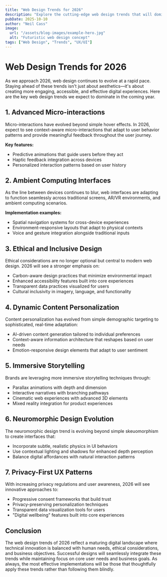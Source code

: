 ```yaml
---
title: "Web Design Trends for 2026"
description: "Explore the cutting-edge web design trends that will dominate the digital landscape in 2026."
pubDate: 2025-10-10
author: "Neil Cass"
image:
  url: "/assets/blog-images/example-hero.jpg"
  alt: "Futuristic web design concept"
tags: ["Web Design", "Trends", "UX/UI"]
---
```


# Web Design Trends for 2026

As we approach 2026, web design continues to evolve at a rapid pace. Staying ahead of these trends isn't just about aesthetics—it's about creating more engaging, accessible, and effective digital experiences. Here are the key web design trends we expect to dominate in the coming year.

## 1. Advanced Micro-interactions

Micro-interactions have evolved beyond simple hover effects. In 2026, expect to see context-aware micro-interactions that adapt to user behavior patterns and provide meaningful feedback throughout the user journey.

**Key features:**
- Predictive animations that guide users before they act
- Haptic feedback integration across devices
- Personalized interaction patterns based on user history

## 2. Ambient Computing Interfaces

As the line between devices continues to blur, web interfaces are adapting to function seamlessly across traditional screens, AR/VR environments, and ambient computing scenarios.

**Implementation examples:**
- Spatial navigation systems for cross-device experiences
- Environment-responsive layouts that adapt to physical contexts
- Voice and gesture integration alongside traditional inputs

## 3. Ethical and Inclusive Design

Ethical considerations are no longer optional but central to modern web design. 2026 will see a stronger emphasis on:

- Carbon-aware design practices that minimize environmental impact
- Enhanced accessibility features built into core experiences
- Transparent data practices visualized for users
- Cultural inclusivity in imagery, language, and functionality

## 4. Dynamic Content Personalization

Content personalization has evolved from simple demographic targeting to sophisticated, real-time adaptation:

- AI-driven content generation tailored to individual preferences
- Context-aware information architecture that reshapes based on user needs
- Emotion-responsive design elements that adapt to user sentiment

## 5. Immersive Storytelling

Brands are leveraging more immersive storytelling techniques through:

- Parallax animations with depth and dimension
- Interactive narratives with branching pathways
- Cinematic web experiences with advanced 3D elements
- Mixed reality integration for product experiences

## 6. Neuromorphic Design Evolution

The neuromorphic design trend is evolving beyond simple skeuomorphism to create interfaces that:

- Incorporate subtle, realistic physics in UI behaviors
- Use contextual lighting and shadows for enhanced depth perception
- Balance digital affordances with natural interaction patterns

## 7. Privacy-First UX Patterns

With increasing privacy regulations and user awareness, 2026 will see innovative approaches to:

- Progressive consent frameworks that build trust
- Privacy-preserving personalization techniques
- Transparent data visualization tools for users
- "Digital wellbeing" features built into core experiences

## Conclusion

The web design trends of 2026 reflect a maturing digital landscape where technical innovation is balanced with human needs, ethical considerations, and business objectives. Successful designs will seamlessly integrate these trends while maintaining focus on core user needs and business goals. As always, the most effective implementations will be those that thoughtfully apply these trends rather than following them blindly.
